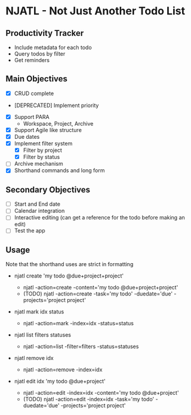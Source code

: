 # NJATL - Not Just Another Todo List

## Productivity Tracker
- Include metadata for each todo
- Query todos by filter
- Get reminders

## Main Objectives
- [x] CRUD complete
- [DEPRECATED] Implement priority
- [x] Support PARA
    - Workspace, Project, Archive
- [x] Support Agile like structure
- [x] Due dates
- [x] Implement filter system
    - [x] Filter by project
    - [x] Filter by status
- [ ] Archive mechanism
- [x] Shorthand commands and long form

## Secondary Objectives
- [ ] Start and End date
- [ ] Calendar integration
- [ ] Interactive editing (can get a reference for the todo
        before making an edit)
- [ ] Test the app

## Usage
Note that the shorthand uses are strict in formatting

- njatl create 'my todo @due+project+project'
    - njatl -action=create -content='my todo @due+project+project'
    - (TODO) njatl -action=create -task='my todo' -duedate='due' -projects='project project'

- njatl mark idx status
    - njatl -action=mark -index=idx -status=status

- njatl list filters statuses
    - njatl -action=list -filter=filters -status=statuses

- njatl remove idx
    - njatl -action=remove -index=idx

- njatl edit idx 'my todo @due+project'
    - njatl -action=edit -index=idx -content='my todo @due+project'
    - (TODO) njatl -action=edit -index=idx -task='my todo' -duedate='due' -projects='project project'
